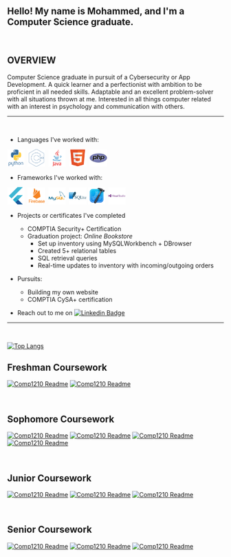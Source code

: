 ## Hello! My name is Mohammed, and I'm a Computer Science graduate.

<br>

## OVERVIEW
Computer Science graduate in pursuit of a Cybersecurity or App Development. A quick learner and a perfectionist with ambition to be proficient in all needed skills. Adaptable and an excellent problem-solver with all situations thrown at me. Interested in all things computer related with an interest in psychology and communication with others.

---
<br>

- Languages I've worked with:
<div>
    <img src="https://github.com/devicons/devicon/blob/master/icons/python/python-original-wordmark.svg" title="Python" alt="py" width="40" height="40"/>&nbsp;
    <img src="https://github.com/devicons/devicon/blob/master/icons/cplusplus/cplusplus-line.svg"  title="Cplusplus" alt="C++" width="40" height="40"/>&nbsp;
    <img src="https://github.com/devicons/devicon/blob/master/icons/java/java-original-wordmark.svg" title="Java" alt="Java" width="40" height="40"/>&nbsp; 
    <img src="https://github.com/devicons/devicon/blob/master/icons/html5/html5-original.svg" title="HTML5" alt="HTML" width="40" height="40"/>&nbsp;
    <img src="https://github.com/devicons/devicon/blob/master/icons/php/php-original.svg" title="PHP" alt="PHP" width="40" height="40"/>&nbsp;
</div>



- Frameworks I've worked with:
<div>
    <img src="https://github.com/devicons/devicon/blob/master/icons/flutter/flutter-original.svg" title="Flutter" alt="Flutter" width="40" height="40"/>&nbsp;
    <img src="https://github.com/devicons/devicon/blob/master/icons/firebase/firebase-plain-wordmark.svg" title="Firebase" alt="Firebase" width="40" height="40"/>&nbsp;
    <img src="https://github.com/devicons/devicon/blob/master/icons/mysql/mysql-original-wordmark.svg" title="MySQL" alt="MySQL" width="40" height="40"/>&nbsp;
    <img src="https://github.com/devicons/devicon/blob/master/icons/sqlite/sqlite-original-wordmark.svg" title="SQLite" **alt="Sqlite" width="40" height="40"/>
    <img src="https://github.com/devicons/devicon/blob/master/icons/xcode/xcode-original.svg" title="Xcode"  alt="Xcode" width="40" height="40"/>&nbsp;
    <img src="https://github.com/devicons/devicon/blob/master/icons/visualstudio/visualstudio-plain-wordmark.svg" title="VisualStudio"  alt="VStudio" width="40" height="40"/>&nbsp;

</div>

- Projects or certificates I've completed
    - COMPTIA Security+ Certification
    - Graduation project:
         *Online Bookstore*
        * Set up inventory using MySQLWorkbench + DBrowser
        * Created 5+ relational tables
        * SQL retrieval queries
        * Real-time updates to inventory with incoming/outgoing orders

- Pursuits:
    - Building my own website 
    - COMPTIA CySA+ certification 
    

- Reach out to me on [![Linkedin Badge](https://img.shields.io/badge/LinkedIn-blue?logo=linkedin&logoColor=white&style=for-the-badge)](https://www.linkedin.com/in/mohammed-salaam-16b670245/)


---
<br>

[![Top Langs](https://github-readme-stats.vercel.app/api/top-langs/?username=MSalaam&layout=compact&theme=vision-friendly-dark)](https://github.com/anuraghazra/github-readme-stats)

## Freshman Coursework

[![Comp1210 Readme](https://github-readme-stats.vercel.app/api/pin/?username=MatthewBentz&repo=Comp1210&theme=transparent)](https://github.com/MSalaam/COMP1210)
[![Comp1210 Readme](https://github-readme-stats.vercel.app/api/pin/?username=MatthewBentz&repo=Comp1210&theme=transparent)](https://github.com/MSalaam/COMP2210)


<br>

## Sophomore Coursework

[![Comp1210 Readme](https://github-readme-stats.vercel.app/api/pin/?username=MatthewBentz&repo=Comp1210&theme=transparent)](https://github.com/MSalaam/COMP2710)
[![Comp1210 Readme](https://github-readme-stats.vercel.app/api/pin/?username=MatthewBentz&repo=Comp1210&theme=transparent)](https://github.com/MSalaam/COMP3220)
[![Comp1210 Readme](https://github-readme-stats.vercel.app/api/pin/?username=MatthewBentz&repo=Comp1210&theme=transparent)](https://github.com/MSalaam/COMP3270)
[![Comp1210 Readme](https://github-readme-stats.vercel.app/api/pin/?username=MatthewBentz&repo=Comp1210&theme=transparent)](https://github.com/MSalaam/Comp3350)


<br>

## Junior Coursework

[![Comp1210 Readme](https://github-readme-stats.vercel.app/api/pin/?username=MatthewBentz&repo=Comp1210&theme=transparent)](https://github.com/MSalaam/Comp3500)
[![Comp1210 Readme](https://github-readme-stats.vercel.app/api/pin/?username=MatthewBentz&repo=Comp1210&theme=transparent)](https://github.com/MSalaam/Comp4200)
[![Comp1210 Readme](https://github-readme-stats.vercel.app/api/pin/?username=MatthewBentz&repo=Comp1210&theme=transparent)](https://github.com/MSalaam/Comp4300)


<br>

## Senior Coursework

[![Comp1210 Readme](https://github-readme-stats.vercel.app/api/pin/?username=MatthewBentz&repo=Comp1210&theme=transparent)](https://github.com/MSalaam/Comp4730)
[![Comp1210 Readme](https://github-readme-stats.vercel.app/api/pin/?username=MatthewBentz&repo=Comp1210&theme=transparent)](https://github.com/MSalaam/Comp5710)
[![Comp1210 Readme](https://github-readme-stats.vercel.app/api/pin/?username=MatthewBentz&repo=Comp1210&theme=transparent)](https://github.com/MSalaam/Comp5120)